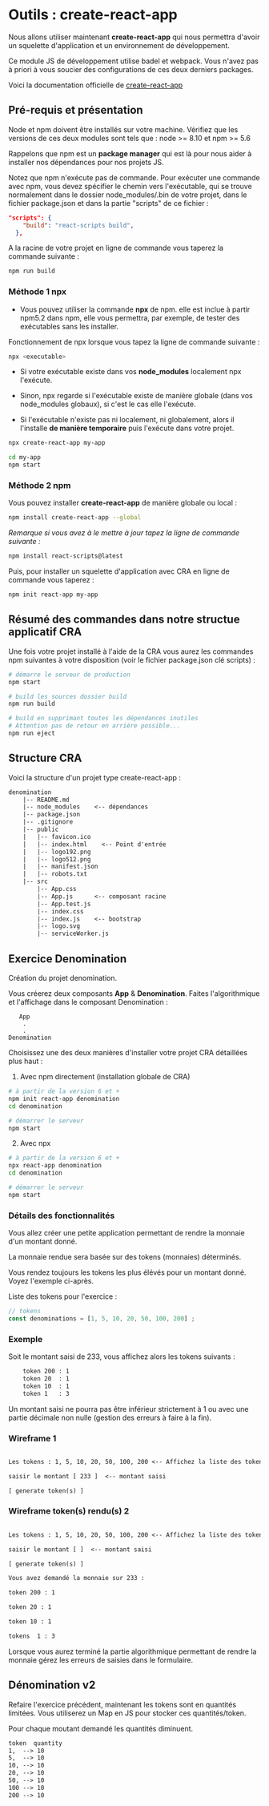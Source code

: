 # Outils : create-react-app

Nous allons utiliser maintenant **create-react-app** qui nous permettra d'avoir un squelette d'application et un environnement de développement.

Ce module JS de développement utilise badel et webpack. Vous n'avez pas à priori à vous soucier des configurations de ces deux derniers packages.

Voici la documentation officielle de [create-react-app](https://create-react-app.dev/)

## Pré-requis et présentation

Node et npm doivent être installés sur votre machine. Vérifiez que les versions de ces deux modules sont tels que : node >= 8.10 et npm >= 5.6

Rappelons que npm est un **package manager** qui est là pour nous aider à installer nos dépendances pour nos projets JS.

Notez que npm n'exécute pas de commande. Pour exécuter une commande avec npm, vous devez spécifier le chemin vers l'exécutable, qui se trouve normalement dans le dossier node_modules/.bin de votre projet, dans le fichier package.json et dans la partie "scripts" de ce fichier :

```json
"scripts": {
    "build": "react-scripts build",
  },

```
A la racine de votre projet en ligne de commande vous taperez la commande suivante :

```bash
npm run build
```

### Méthode 1 npx

- Vous pouvez utiliser la commande **npx** de npm. elle est inclue à partir npm5.2 dans npm, elle vous permettra, par exemple, de tester des exécutables sans les installer.

Fonctionnement de npx lorsque vous tapez la ligne de commande suivante :

```bash
npx <executable>
```

- Si votre exécutable existe dans vos **node_modules** localement npx l'exécute.

- Sinon, npx regarde si l'exécutable existe de manière globale (dans vos node_modules globaux), si c'est le cas elle l'exécute.

- Si l'exécutable n'existe pas ni localement, ni globalement, alors il l'installe **de manière temporaire** puis l'exécute dans votre projet.


```bash
npx create-react-app my-app

cd my-app
npm start
```

### Méthode 2 npm

Vous pouvez installer **create-react-app** de manière globale ou local :

```bash
npm install create-react-app --global
```

*Remarque si vous avez à le mettre à jour tapez la ligne de commande suivante :*

```bash
npm install react-scripts@latest
```

Puis, pour installer un squelette d'application avec CRA en ligne de commande vous taperez :

```bash
npm init react-app my-app
```

## Résumé des commandes dans notre structue applicatif CRA

Une fois votre projet installé à l'aide de la CRA vous aurez les commandes npm suivantes à votre disposition (voir le fichier package.json clé scripts) :

```bash
# démarre le serveur de production
npm start

# build les sources dossier build
npm run build

# build en supprimant toutes les dépendances inutiles
# Attention pas de retour en arrière possible...
npm run eject
```

## Structure CRA

Voici la structure d'un projet type create-react-app :

```txt
denomination
    |-- README.md
    |-- node_modules    <-- dépendances
    |-- package.json
    |-- .gitignore
    |-- public
    |   |-- favicon.ico
    |   |-- index.html    <-- Point d'entrée
    |   |-- logo192.png
    |   |-- logo512.png
    |   |-- manifest.json
    |   |-- robots.txt
    |-- src
        |-- App.css
        |-- App.js      <-- composant racine
        |-- App.test.js
        |-- index.css
        |-- index.js    <-- bootstrap
        |-- logo.svg
        |-- serviceWorker.js
```

## Exercice Denomination

Création du projet denomination.

Vous créerez deux composants **App** & **Denomination**. Faites l'algorithmique et l'affichage dans le composant Denomination :

```text
   App
    .
    .
Denomination
```

Choisissez une des deux manières d'installer votre projet CRA détaillées plus haut :

1. Avec npm directement (installation globale de CRA)

```bash
# à partir de la version 6 et +
npm init react-app denomination
cd denomination

# démarrer le serveur
npm start
```

2. Avec npx
```bash
# à partir de la version 6 et +
npx react-app denomination
cd denomination

# démarrer le serveur
npm start
```

### Détails des fonctionnalités

Vous allez créer une petite application permettant de rendre la monnaie d'un montant donné. 

La monnaie rendue sera basée sur des tokens (monnaies) déterminés. 

Vous rendez toujours les tokens les plus élévés pour un montant donné. Voyez l'exemple ci-après.

Liste des tokens pour l'exercice :

```js
// tokens
const denominations = [1, 5, 10, 20, 50, 100, 200] ;
```

### Exemple

Soit le montant saisi de 233, vous affichez alors les tokens suivants :

```txt
    token 200 : 1
    token 20  : 1
    token 10  : 1
    token 1   : 3
```

Un montant saisi ne pourra pas être inférieur strictement à 1 ou avec une partie décimale non nulle (gestion des erreurs à faire à la fin).

### Wireframe 1

```txt

Les tokens : 1, 5, 10, 20, 50, 100, 200 <-- Affichez la liste des tokens

saisir le montant [ 233 ]  <-- montant saisi

[ generate token(s) ]

```

### Wireframe token(s) rendu(s) 2

```txt

Les tokens : 1, 5, 10, 20, 50, 100, 200 <-- Affichez la liste des tokens

saisir le montant [ ]  <-- montant saisi

[ generate token(s) ]

Vous avez demandé la monnaie sur 233 :

token 200 : 1

token 20 : 1

token 10 : 1

tokens  1 : 3
```

Lorsque vous aurez terminé la partie algorithmique permettant de rendre la monnaie gérez les erreurs de saisies dans le formulaire.

## Dénomination v2

Refaire l'exercice précédent, maintenant les tokens sont en quantités limitées. Vous utiliserez un Map en JS pour stocker ces quantités/token. 

Pour chaque moutant demandé les quantités diminuent.

```txt
token  quantity
1,  --> 10
5,  --> 10
10, --> 10
20, --> 10
50, --> 10
100 --> 10
200 --> 10

```
